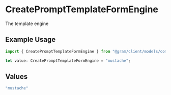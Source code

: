# CreatePromptTemplateFormEngine

The template engine

## Example Usage

```typescript
import { CreatePromptTemplateFormEngine } from "@gram/client/models/components";

let value: CreatePromptTemplateFormEngine = "mustache";
```

## Values

```typescript
"mustache"
```
